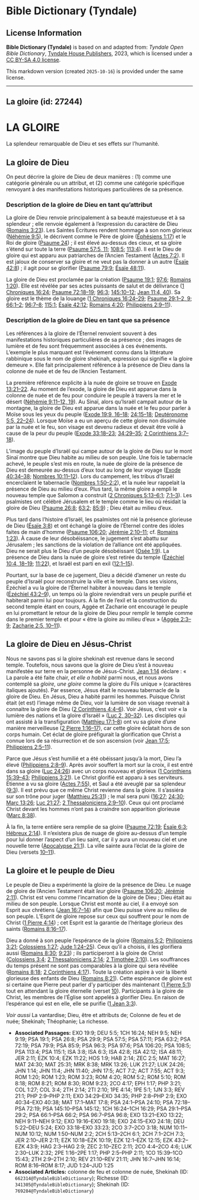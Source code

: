 # Bible Dictionary (Tyndale)

## License Information

**Bible Dictionary (Tyndale)** is based on and adapted from: _Tyndale Open Bible Dictionary_, [Tyndale House Publishers](https://tyndaleopenresources.com/), 2023, which is licensed under a [CC BY-SA 4.0 license](https://creativecommons.org/licenses/by-sa/4.0/legalcode.en).

This markdown version (created `2025-10-16`) is provided under the same license.



--------------------------------

## La gloire (id: 27244)

LA GLOIRE
=========

La splendeur remarquable de Dieu et ses effets sur l’humanité.

La gloire de Dieu
-----------------

On peut décrire la gloire de Dieu de deux manières : (1\) comme une catégorie générale ou un attribut, et (2\) comme une catégorie spécifique renvoyant à des manifestations historiques particulières de sa présence.

### Description de la gloire de Dieu en tant qu’attribut

La gloire de Dieu renvoie principalement à sa beauté majestueuse et à sa splendeur ; elle renvoie également à l’expression du caractère de Dieu ([Romains 3:23](https://ref.ly/Rom3:23)). Les Saintes Écritures rendent hommage à son nom glorieux ([Néhémie 9:5](https://ref.ly/Neh9:5)), le décrivent comme le Père de gloire ([Éphésiens 1:17](https://ref.ly/Eph1:17)) et le Roi de gloire ([Psaume 24](https://ref.ly/Ps24:1-Ps24:10)) ; il est élevé au\-dessus des cieux, et sa gloire s’étend sur toute la terre ([Psaume 57:5, 11](https://ref.ly/Ps57:5,Ps57:11); [108:5](https://ref.ly/Ps108:5); [113:4](https://ref.ly/Ps113:4)). Il est le Dieu de gloire qui est apparu aux patriarches de l’Ancien Testament ([Actes 7:2](https://ref.ly/Acts7:2)). Il est jaloux de conserver sa gloire et ne veut pas la donner à un autre ([Ésaïe 42:8](https://ref.ly/Isa42:8)) ; il agit pour se glorifier ([Psaume 79:9](https://ref.ly/Ps79:9); [Ésaïe 48:11](https://ref.ly/Isa48:11)).

La gloire de Dieu est proclamée par la création ([Psaume 19:1](https://ref.ly/Ps19:1); [97:6](https://ref.ly/Ps97:6); [Romains 1:20](https://ref.ly/Rom1:20)). Elle est révélée par ses actes puissants de salut et de délivrance ([1 Chroniques 16:24](https://ref.ly/1Chr16:24); [Psaume 72:18–19](https://ref.ly/Ps72:18-Ps72:19); [96:3](https://ref.ly/Ps96:3); [145:10–12](https://ref.ly/Ps145:10-Ps145:12); [Jean 11:4, 40](https://ref.ly/John11:4,John11:40)). Sa gloire est le thème de la louange ([1 Chroniques 16:24–29](https://ref.ly/1Chr16:24-1Chr16:29); [Psaume 29:1–2, 9](https://ref.ly/Ps29:1-Ps29:2,Ps29:9); [66:1–2](https://ref.ly/Ps66:1-Ps66:2); [96:7–8](https://ref.ly/Ps96:7-Ps96:8); [115:1](https://ref.ly/Ps115:1); [Ésaïe 42:12](https://ref.ly/Isa42:12); [Romains 4:20](https://ref.ly/Rom4:20); [Philippiens 2:9–11](https://ref.ly/Phil2:9-Phil2:11)).

### Description de la gloire de Dieu en tant que sa présence

Les références à la gloire de l’Éternel renvoient souvent à des manifestations historiques particulières de sa présence ; des images de lumière et de feu sont fréquemment associées à ces événements. L’exemple le plus marquant est l’événement connu dans la littérature rabbinique sous le nom de gloire shekinah, expression qui signifie « la gloire demeure ». Elle fait principalement référence à la présence de Dieu dans la colonne de nuée et de feu de l’Ancien Testament.

La première référence explicite à la nuée de gloire se trouve en [Exode 13:21–22](https://ref.ly/Exod13:21-Exod13:22). Au moment de l’exode, la gloire de Dieu est apparue dans la colonne de nuée et de feu pour conduire le peuple à travers la mer et le désert ([Néhémie 9:11–12, 19](https://ref.ly/Neh9:11-Neh9:12,Neh9:19)). Au Sinaï, alors qu’Israël campait autour de la montagne, la gloire de Dieu est apparue dans la nuée et le feu pour parler à Moïse sous les yeux du peuple ([Exode 19:9, 16–18](https://ref.ly/Exod19:9,Exod19:16-Exod19:18); [24:15–18](https://ref.ly/Exod24:15-Exod24:18); [Deutéronome 5:5, 22–24](https://ref.ly/Deut5:5,Deut5:22-Deut5:24)). Lorsque Moïse a eu un aperçu de cette gloire non dissimulée par la nuée et le feu, son visage est devenu radieux et devait être voilé à cause de la peur du peuple ([Exode 33:18–23](https://ref.ly/Exod33:18-Exod33:23); [34:29–35](https://ref.ly/Exod34:29-Exod34:35); [2 Corinthiens 3:7–18](https://ref.ly/2Cor3:7-2Cor3:18)).

L’image du peuple d’Israël qui campe autour de la gloire de Dieu sur le mont Sinaï montre que Dieu habite au milieu de son peuple. Une fois le tabernacle achevé, le peuple s’est mis en route, la nuée de gloire de la présence de Dieu est demeurée au\-dessus d’eux tout au long de leur voyage ([Exode 40:34–38](https://ref.ly/Exod40:34-Exod40:38); [Nombres 10:11–12](https://ref.ly/Num10:11-Num10:12)). Lors du campement, les tribus d’Israël encerclaient le tabernacle ([Nombres 1:50–2:2](https://ref.ly/Num1:50-Num2:2)), et la nuée leur rappelait la présence de Dieu au milieu d’eux. Plus tard, la même gloire a rempli le nouveau temple que Salomon a construit ([2 Chroniques 5:13–6:1](https://ref.ly/2Chr5:13-2Chr6:1); [7:1–3](https://ref.ly/2Chr7:1-2Chr7:3)). Les psalmistes ont célébré Jérusalem et le temple comme le lieu où résidait la gloire de Dieu ([Psaume 26:8](https://ref.ly/Ps26:8); [63:2](https://ref.ly/Ps63:2); [85:9](https://ref.ly/Ps85:9)) ; Dieu était au milieu d’eux.

Plus tard dans l’histoire d’Israël, les psalmistes ont nié la présence glorieuse de Dieu ([Ésaïe 3:8](https://ref.ly/Isa3:8)) et ont échangé la gloire de l’Éternel contre des idoles faites de main d’homme ([Psaume 106:20](https://ref.ly/Ps106:20); [Jérémie 2:10–11](https://ref.ly/Jer2:10-Jer2:11); cf. [Romains 1:23](https://ref.ly/Rom1:23)). À cause de leur désobéissance, le jugement s’est abattu sur Jérusalem ; les sanctions de la violation de l’alliance ont été appliquées. Dieu ne serait plus le Dieu d’un peuple désobéissant ([Osée 1:9](https://ref.ly/Hos1:9)). La présence de Dieu dans la nuée de gloire s’est retirée du temple ([Ézéchiel 10:4, 18–19](https://ref.ly/Ezek10:4,Ezek10:18-Ezek10:19); [11:22](https://ref.ly/Ezek11:22)), et Israël est parti en exil ([12:1–15](https://ref.ly/Ezek12:1-Ezek12:15)).

Pourtant, sur la base de ce jugement, Dieu a décidé d’amener un reste du peuple d’Israël pour reconstruire la ville et le temple. Dans ses visions, Ézéchiel a vu la gloire de l’Éternel habiter à nouveau dans le temple ([Ézéchiel 43:2–9](https://ref.ly/Ezek43:2-Ezek43:9)), un temps où la gloire reviendrait vers un peuple purifié et habiterait parmi lui pour toujours. À la fin de l’exil et la construction du second temple étant en cours, Aggée et Zacharie ont encouragé le peuple en lui promettant le retour de la gloire de Dieu pour remplir le temple comme dans le premier temple et pour « être la gloire au milieu d’eux » ([Aggée 2:3–9](https://ref.ly/Hag2:3-Hag2:9); [Zacharie 2:5, 10–11](https://ref.ly/Zech2:5,Zech2:10-Zech2:11)).

La gloire de Dieu en Jésus\-Christ
----------------------------------

Nous ne savons pas si la gloire shekinah est revenue dans le second temple. Toutefois, nous savons que la gloire de Dieu s’est à nouveau manifestée sur terre en la personne de Jésus\-Christ. [Jean 1:14](https://ref.ly/John1:14) déclare : « La parole a été faite chair, *et elle a habité* parmi nous, et nous avons contemplé sa *gloire, une gloire* comme la gloire du Fils unique » (caractères italiques ajoutés). Par essence, Jésus était le nouveau tabernacle de la gloire de Dieu. En Jésus, Dieu a habité parmi les hommes. Puisque Christ était (et est) l’image même de Dieu, voir la lumière de son visage revenait à connaitre la gloire de Dieu ([2 Corinthiens 4:4–6](https://ref.ly/2Cor4:4-2Cor4:6)). Voir Jésus, c’est voir « la lumière des nations et la gloire d’Israël » ([Luc 2, 30–32](https://ref.ly/Luke2:30-Luke2:32)). Les disciples qui ont assisté à la transfiguration ([Matthieu 17:1–8](https://ref.ly/Matt17:1-Matt17:8)) ont vu sa gloire d’une manière merveilleuse ([2 Pierre 1:16–17](https://ref.ly/2Pet1:16-2Pet1:17)), car cette gloire éclatait hors de son corps humain. Cet éclat de gloire préfigurait la glorification que Christ a connue lors de sa résurrection et de son ascension (voir [Jean 17:5](https://ref.ly/John17:5); [Philippiens 2:5–11](https://ref.ly/Phil2:5-Phil2:11)).

Parce que Jésus s’est humilié et a été obéissant jusqu’à la mort, Dieu l’a élevé ([Philippiens 2:8–9](https://ref.ly/Phil2:8-Phil2:9)). Après avoir souffert la mort sur la croix, il est entré dans sa gloire ([Luc 24:26](https://ref.ly/Luke24:26)) avec un corps nouveau et glorieux ([1 Corinthiens 15:39–43](https://ref.ly/1Cor15:39-1Cor15:43); [Philippiens 3:21](https://ref.ly/Phil3:21)). Le Christ glorifié est apparu à ses serviteurs. Étienne a vu sa gloire ([Actes 7:55](https://ref.ly/Acts7:55)), et Saul a été aveuglé par sa splendeur ([9:3](https://ref.ly/Acts9:3)). Il est prévu que ce même Christ revienne dans la gloire. Il s’assiéra sur son trône pour juger ([Matthieu 25:31](https://ref.ly/Matt25:31)) ; le mal sera puni ([16:27](https://ref.ly/Matt16:27); [24:30](https://ref.ly/Matt24:30); [Marc 13:26](https://ref.ly/Mark13:26); [Luc 21:27](https://ref.ly/Luke21:27); [2 Thessaloniciens 2:9–10](https://ref.ly/2Thess2:9-2Thess2:10)). Ceux qui ont proclamé Christ devant les hommes n’ont pas à craindre son apparition glorieuse ([Marc 8:38](https://ref.ly/Mark8:38)).

À la fin, la terre entière sera remplie de sa gloire ([Psaume 72:19](https://ref.ly/Ps72:19); [Ésaïe 6:3](https://ref.ly/Isa6:3); [Hébreux 2:14](https://ref.ly/Hab2:14)). Il n’existera plus de nuage de gloire au\-dessus d’un temple pour lui donner l’aspect d’un lieu saint, car il y aura un nouveau ciel et une nouvelle terre ([Apocalypse 21:1](https://ref.ly/Rev21:1)). La ville sainte aura l’éclat de la gloire de Dieu (versets [10–11](https://ref.ly/Rev21:10-Rev21:11)).

La gloire et le peuple de Dieu
------------------------------

Le peuple de Dieu a expérimenté la gloire de la présence de Dieu. Le nuage de gloire de l’Ancien Testament était *leur* gloire ([Psaume 106:20](https://ref.ly/Ps106:20); [Jérémie 2:11](https://ref.ly/Jer2:11)). Christ est venu comme l’incarnation de la gloire de Dieu ; Dieu était au milieu de son peuple. Lorsque Christ est monté au ciel, il a envoyé son Esprit aux chrétiens ([Jean 16:7–14](https://ref.ly/John16:7-John16:14)) afin que Dieu puisse vivre au milieu de son peuple. L’Esprit de gloire repose sur ceux qui souffrent pour le nom de Christ ([1 Pierre 4:14](https://ref.ly/1Pet4:14)) ; cet Esprit est la garantie de l’héritage glorieux des saints ([Romains 8:16–17](https://ref.ly/Rom8:16-Rom8:17)).

Dieu a donné à son peuple l’espérance de la gloire ([Romains 5:2](https://ref.ly/Rom5:2); [Philippiens 3:21](https://ref.ly/Phil3:21); [Colossiens 1:27](https://ref.ly/Col1:27); [Jude 1:24–25](https://ref.ly/Jude1:24-Jude1:25)). Ceux qu’il a choisis, il les glorifiera aussi ([Romains 8:30](https://ref.ly/Rom8:30); [9:23](https://ref.ly/Rom9:23)) ; ils participeront à la gloire de Christ ([Colossiens 3:4](https://ref.ly/Col3:4); [2 Thessaloniciens 2:14](https://ref.ly/2Thess2:14); [2 Timothée 2:10](https://ref.ly/2Tim2:10)). Les souffrances du temps présent ne sont pas comparables à la gloire qui sera révélée ([Romains 8:18](https://ref.ly/Rom8:18); [2 Corinthiens 4:17](https://ref.ly/2Cor4:17)). Toute la création aspire à voir la liberté glorieuse des enfants de Dieu ([Romains 8:21](https://ref.ly/Rom8:21)). Cette espérance de gloire est si certaine que Pierre peut parler d’y participer dès maintenant ([1 Pierre 5:1](https://ref.ly/1Pet5:1)) tout en attendant la gloire éternelle (verset [10](https://ref.ly/Rom5:10)). Participants à la gloire de Christ, les membres de l’Église sont appelés à glorifier Dieu. En raison de l’espérance qui est en elle, elle se purifie ([1 Jean 3:3](https://ref.ly/1John3:3)).

*Voir aussi* La vantardise; Dieu, être et attributs de; Colonne de feu et de nuée; Shekinah; Théophanie; La richesse.

* **Associated Passages:** EXO 19:9; DEU 5:5; 1CH 16:24; NEH 9:5; NEH 9:19; PSA 19:1; PSA 26:8; PSA 29:9; PSA 57:5; PSA 57:11; PSA 63:2; PSA 72:19; PSA 79:9; PSA 85:9; PSA 96:3; PSA 97:6; PSA 106:20; PSA 108:5; PSA 113:4; PSA 115:1; ISA 3:8; ISA 6:3; ISA 42:8; ISA 42:12; ISA 48:11; JER 2:11; EZK 10:4; EZK 11:22; HOS 1:9; HAB 2:14; ZEC 2:5; MAT 16:27; MAT 24:30; MAT 25:31; MRK 8:38; MRK 13:26; LUK 21:27; LUK 24:26; JHN 1:14; JHN 11:4; JHN 11:40; JHN 17:5; ACT 7:2; ACT 7:55; ACT 9:3; ROM 1:20; ROM 1:23; ROM 3:23; ROM 4:20; ROM 5:2; ROM 5:10; ROM 8:18; ROM 8:21; ROM 8:30; ROM 9:23; 2CO 4:17; EPH 1:17; PHP 3:21; COL 1:27; COL 3:4; 2TH 2:14; 2TI 2:10; 1PE 4:14; 1PE 5:1; 1JN 3:3; REV 21:1; PHP 2:9–PHP 2:11; EXO 34:29–EXO 34:35; PHP 2:8–PHP 2:9; EXO 40:34–EXO 40:38; MAT 17:1–MAT 17:8; PSA 24:1–PSA 24:10; PSA 72:18–PSA 72:19; PSA 145:10–PSA 145:12; 1CH 16:24–1CH 16:29; PSA 29:1–PSA 29:2; PSA 66:1–PSA 66:2; PSA 96:7–PSA 96:8; EXO 13:21–EXO 13:22; NEH 9:11–NEH 9:12; EXO 19:16–EXO 19:18; EXO 24:15–EXO 24:18; DEU 5:22–DEU 5:24; EXO 33:18–EXO 33:23; 2CO 3:7–2CO 3:18; NUM 10:11–NUM 10:12; NUM 1:50–NUM 2:2; 2CH 5:13–2CH 6:1; 2CH 7:1–2CH 7:3; JER 2:10–JER 2:11; EZK 10:18–EZK 10:19; EZK 12:1–EZK 12:15; EZK 43:2–EZK 43:9; HAG 2:3–HAG 2:9; ZEC 2:10–ZEC 2:11; 2CO 4:4–2CO 4:6; LUK 2:30–LUK 2:32; 2PE 1:16–2PE 1:17; PHP 2:5–PHP 2:11; 1CO 15:39–1CO 15:43; 2TH 2:9–2TH 2:10; REV 21:10–REV 21:11; JHN 16:7–JHN 16:14; ROM 8:16–ROM 8:17; JUD 1:24–JUD 1:25
* **Associated Articles:** colonne de feu et colonne de nuée, Shekinah (ID: `662314@TyndaleBibleDictionary`); Richesse (ID: `341305@TyndaleBibleDictionary`); Shekinah (ID: `769284@TyndaleBibleDictionary`)

